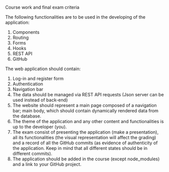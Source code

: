 Course work and final exam criteria

The following functionalities are to be used in the developing of the application:
1.	Components
2.	Routing
3.	Forms
4.	Hooks
5.	REST API
6.	GitHub

The web application should contain:
1.	Log-in and register form
2.	Authentication
3.	Navigation bar
4.	The data should be managed via REST API requests (Json server can be used instead of back-end)
5.	The website should represent a main page composed of a navigation bar; main body, which should contain dynamically rendered data from the database. 
6.	The theme of the application and any other content and functionalities is up to the developer (you).
7.	The exam consist of presenting the application (make a presentation), all its functionalities (the visual representation will affect the grading) and a record of all the GitHub commits (as evidence of authenticity of the application. Keep in mind that all different states should be in different commits).
8.	The application should be added in the course (except node_modules) and a link to your GitHub project.
